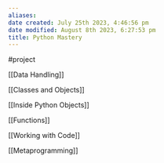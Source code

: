 ```yaml
---
aliases: 
date created: July 25th 2023, 4:46:56 pm
date modified: August 8th 2023, 6:27:53 pm
title: Python Mastery
---
```

#project 


[[Data Handling]]

[[Classes and Objects]]

[[Inside Python Objects]]

[[Functions]]

[[Working with Code]]

[[Metaprogramming]]